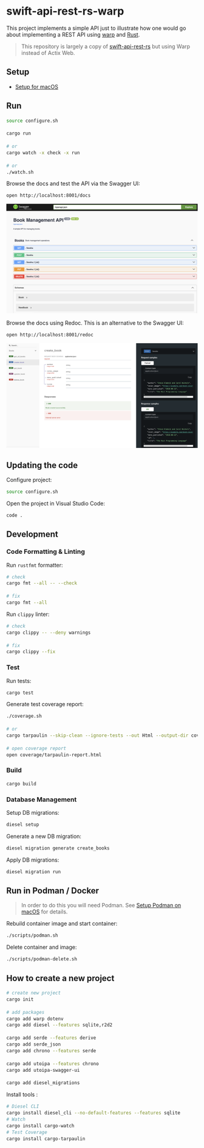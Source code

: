 # swift-api-rest-rs-warp

This project implements a simple API just to illustrate how one would go about implementing a REST API using [warp](https://github.com/seanmonstar/warp) and [Rust](https://www.rust-lang.org/). 

> This repository is largely a copy of [swift-api-rest-rs](https://github.com/swiftsoftwaregroup/swift-api-rest-rs) but using Warp instead of Actix Web. 

## Setup

* [Setup for macOS](./docs/setup-macos.md)

## Run

```bash
source configure.sh

cargo run

# or
cargo watch -x check -x run

# or
./watch.sh
```

Browse the docs and test the API via the Swagger UI:

```bash
open http://localhost:8001/docs
```

![swagger-ui](./docs/swagger-ui.png)

Browse the docs using Redoc. This is an alternative to the Swagger UI:

```bash
open http://localhost:8001/redoc
```

![redoc-ui](./docs/redoc-ui.png)

## Updating the code

Configure project:

```bash
source configure.sh
```

Open the project in Visual Studio Code:

```bash
code .
```

## Development

### Code Formatting & Linting

Run `rustfmt` formatter:

```bash
# check
cargo fmt --all -- --check

# fix
cargo fmt --all
```

Run `clippy` linter:

```bash
# check
cargo clippy -- --deny warnings

# fix
cargo clippy --fix
```

### Test

Run tests:

```bash
cargo test
```

Generate test coverage report:

```bash
./coverage.sh

# or
cargo tarpaulin --skip-clean --ignore-tests --out Html --output-dir coverage

# open coverage report
open coverage/tarpaulin-report.html
```

### Build

```bash
cargo build
```

### Database Management

Setup DB migrations:

```bash
diesel setup
```

Generate a new DB migration:

```bash
diesel migration generate create_books
```

Apply DB migrations:

```bash
diesel migration run
```

## Run in Podman / Docker 

> In order to do this you will need Podman. See [Setup Podman on macOS](./docs/setup-podman-macos.md) for details.

Rebuild container image and start container:

```bash
./scripts/podman.sh
```

Delete container and image:

```bash
./scripts/podman-delete.sh
```

## How to create a new project

```bash
# create new project
cargo init

# add packages
cargo add warp dotenv
cargo add diesel --features sqlite,r2d2

cargo add serde --features derive
cargo add serde_json
cargo add chrono --features serde

cargo add utoipa --features chrono
cargo add utoipa-swagger-ui

cargo add diesel_migrations
```

Install tools :

```bash
# Diesel CLI
cargo install diesel_cli --no-default-features --features sqlite
# Watch
cargo install cargo-watch
# Test Coverage
cargo install cargo-tarpaulin
```

